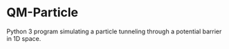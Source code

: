 # QM-Particle
Python 3 program simulating a particle tunneling through a potential barrier in 1D space.

